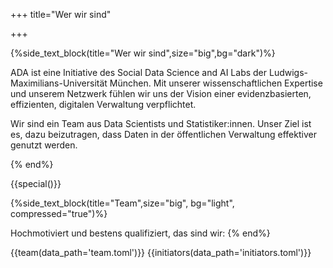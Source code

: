 +++
title="Wer wir sind"

+++




{%side_text_block(title="Wer wir sind",size="big",bg="dark")%}

ADA ist eine Initiative des Social Data Science and AI Labs der Ludwigs-Maximilians-Universität München. Mit unserer wissenschaftlichen Expertise und unserem Netzwerk fühlen wir uns der Vision einer evidenzbasierten, effizienten, digitalen Verwaltung verpflichtet.

Wir sind ein Team aus Data Scientists und Statistiker:innen. Unser Ziel ist es, dazu beizutragen, dass Daten in der öffentlichen Verwaltung effektiver genutzt werden. 

<!-- Wir wollen Beschäftigte im öffentlichen Sektor zum (besseren) Umgang mit 
Daten befähigen, die Datenkompetenz stärken, und so zur verstärkten Umsetzung von Datenprojekten beitragen. Anhand von konkreten Beispielen 
aus der Verwaltungspraxis möchten wir Digitalisierung greifbar und interaktiv erlebbar machen. -->
{% end%}  



{{special()}}


{%side_text_block(title="Team",size="big", bg="light", compressed="true")%}

Hochmotiviert und bestens qualifiziert, das sind wir:
{% end%}  



{{team(data_path='team.toml')}}
{{initiators(data_path='initiators.toml')}}